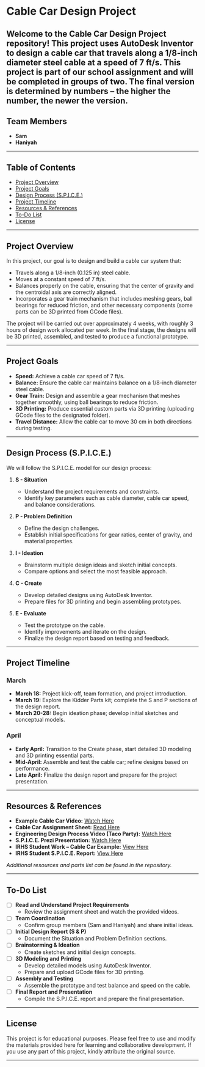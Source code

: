 # Cable Car Design Project

Welcome to the Cable Car Design Project repository! This project uses AutoDesk Inventor to design a cable car that travels along a 1/8-inch diameter steel cable at a speed of 7 ft/s. This project is part of our school assignment and will be completed in groups of two.
The final version is determined by numbers – the higher the number, the newer the version.
---

## Team Members

- **Sam**
- **Haniyah**

---

## Table of Contents

- [Project Overview](#project-overview)
- [Project Goals](#project-goals)
- [Design Process (S.P.I.C.E.)](#design-process-spice)
- [Project Timeline](#project-timeline)
- [Resources & References](#resources--references)
- [To-Do List](#to-do-list)
- [License](#license)

---

## Project Overview

In this project, our goal is to design and build a cable car system that:
- Travels along a 1/8-inch (0.125 in) steel cable.
- Moves at a constant speed of 7 ft/s.
- Balances properly on the cable, ensuring that the center of gravity and the centroidal axis are correctly aligned.
- Incorporates a gear train mechanism that includes meshing gears, ball bearings for reduced friction, and other necessary components (some parts can be 3D printed from GCode files).

The project will be carried out over approximately 4 weeks, with roughly 3 hours of design work allocated per week. In the final stage, the designs will be 3D printed, assembled, and tested to produce a functional prototype.

---

## Project Goals

- **Speed:** Achieve a cable car speed of 7 ft/s.
- **Balance:** Ensure the cable car maintains balance on a 1/8-inch diameter steel cable.
- **Gear Train:** Design and assemble a gear mechanism that meshes together smoothly, using ball bearings to reduce friction.
- **3D Printing:** Produce essential custom parts via 3D printing (uploading GCode files to the designated folder).
- **Travel Distance:** Allow the cable car to move 30 cm in both directions during testing.

---

## Design Process (S.P.I.C.E.)

We will follow the S.P.I.C.E. model for our design process:

1. **S - Situation**  
   - Understand the project requirements and constraints.
   - Identify key parameters such as cable diameter, cable car speed, and balance considerations.

2. **P - Problem Definition**  
   - Define the design challenges.
   - Establish initial specifications for gear ratios, center of gravity, and material properties.

3. **I - Ideation**  
   - Brainstorm multiple design ideas and sketch initial concepts.
   - Compare options and select the most feasible approach.

4. **C - Create**  
   - Develop detailed designs using AutoDesk Inventor.
   - Prepare files for 3D printing and begin assembling prototypes.

5. **E - Evaluate**  
   - Test the prototype on the cable.
   - Identify improvements and iterate on the design.
   - Finalize the design report based on testing and feedback.

---

## Project Timeline

### March

- **March 18:** Project kick-off, team formation, and project introduction.
- **March 19:** Explore the Kidder Parts kit; complete the S and P sections of the design report.
- **March 20-28:** Begin ideation phase; develop initial sketches and conceptual models.

### April

- **Early April:** Transition to the Create phase, start detailed 3D modeling and 3D printing essential parts.
- **Mid-April:** Assemble and test the cable car; refine designs based on performance.
- **Late April:** Finalize the design report and prepare for the project presentation.

---

## Resources & References

- **Example Cable Car Video:** [Watch Here](#)
- **Cable Car Assignment Sheet:** [Read Here](#)
- **Engineering Design Process Video (Taco Party):** [Watch Here](#)
- **S.P.I.C.E. Prezi Presentation:** [Watch Here](#)
- **IRHS Student Work – Cable Car Example:** [View Here](#)
- **IRHS Student S.P.I.C.E. Report:** [View Here](#)

*Additional resources and parts list can be found in the repository.*

---

## To-Do List

- [ ] **Read and Understand Project Requirements**
  - Review the assignment sheet and watch the provided videos.
- [ ] **Team Coordination**
  - Confirm group members (Sam and Haniyah) and share initial ideas.
- [ ] **Initial Design Report (S & P)**
  - Document the Situation and Problem Definition sections.
- [ ] **Brainstorming & Ideation**
  - Create sketches and initial design concepts.
- [ ] **3D Modeling and Printing**
  - Develop detailed models using AutoDesk Inventor.
  - Prepare and upload GCode files for 3D printing.
- [ ] **Assembly and Testing**
  - Assemble the prototype and test balance and speed on the cable.
- [ ] **Final Report and Presentation**
  - Compile the S.P.I.C.E. report and prepare the final presentation.

---

## License

This project is for educational purposes. Please feel free to use and modify the materials provided here for learning and collaborative development. If you use any part of this project, kindly attribute the original source.

---


